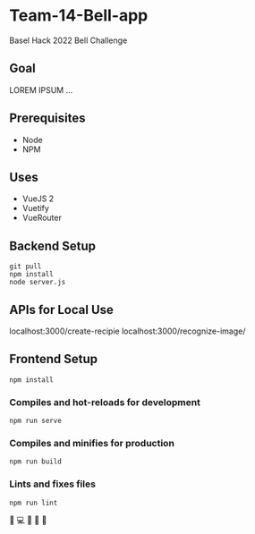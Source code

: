 # Team-14-Bell-app
Basel Hack 2022 Bell Challenge

## Goal
LOREM IPSUM ...

## Prerequisites
- Node
- NPM

## Uses
- VueJS 2
- Vuetify
- VueRouter

## Backend Setup
```
git pull
npm install
node server.js
```

## APIs for Local Use
localhost:3000/create-recipie
localhost:3000/recognize-image/

## Frontend Setup
```
npm install
```

### Compiles and hot-reloads for development
```
npm run serve
```

### Compiles and minifies for production
```
npm run build
```

### Lints and fixes files
```
npm run lint
```

:meat_on_bone: :computer: :green_heart: :poultry_leg: :rainbow:
